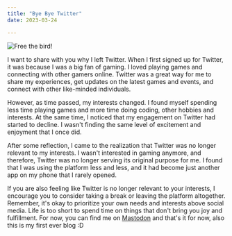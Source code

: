 ```yaml
---
title: "Bye Bye Twitter"
date: 2023-03-24

---
```

![Free the bird!](https://gabsedits.github.io/blog/bluebird.png "The bird is free!")

I want to share with you why I left Twitter. When I first signed up for Twitter, it was because I was a big fan of gaming. I loved playing games and connecting with other gamers online. Twitter was a great way for me to share my experiences, get updates on the latest games and events, and connect with other like-minded individuals.

However, as time passed, my interests changed. I found myself spending less time playing games and more time doing coding, other hobbies and interests. At the same time, I noticed that my engagement on Twitter had started to decline. I wasn't finding the same level of excitement and enjoyment that I once did.

After some reflection, I came to the realization that Twitter was no longer relevant to my interests. I wasn't interested in gaming anymore, and therefore, Twitter was no longer serving its original purpose for me. I found that I was using the platform less and less, and it had become just another app on my phone that I rarely opened.

If you are also feeling like Twitter is no longer relevant to your interests, I encourage you to consider taking a break or leaving the platform altogether. Remember, it's okay to prioritize your own needs and interests above social media. Life is too short to spend time on things that don't bring you joy and fulfillment. For now, you can find me on [Mastodon](https://fosstodon.org/@gabs) and that's it for now, also this is my first ever blog :D
